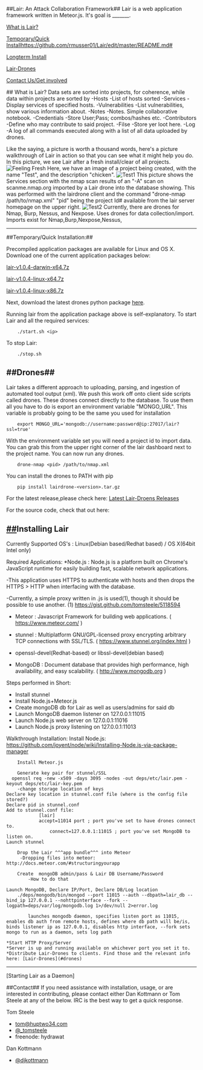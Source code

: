 ##Lair: An Attack Collaboration Framework##
Lair is a web application framework written in Meteor.js. It's goal is _______. 

[What is Lair?](#whatis)

[Temporary/Quick Install](#quick)https://github.com/rmusser01/Lair/edit/master/README.md#

[Longterm Install](#long)

[Lair-Drones](#drones)

[Contact Us/Get involved](#contact)

##<a name="whatis"></a> What is Lair?
Data sets are sorted into projects, for coherence, while data within projects are sorted by
-Hosts
        -List of hosts sorted
-Services
        -Display services of specified hosts.
-Vulnerabilities
        -List vulnerabilities, show various information about. 
-Notes
        -Notes. Simple collaborative notebook.
-Credentials
        -Store User;Pass; combos/hashes etc.
-Contributors
        -Define who may contribute to said project.
-Filse
        -Store yer loot here.
-Log
        -A log of all commands executed along with a list of all data uploaded by drones. 



Like the saying, a picture is worth a thousand words, here's a picture walkthrough of Lair in action so that you  can 
see what it might help you do.
In this picture, we see Lair after a fresh install/clear of all projects.
![Feeling Fresh](/path/to/image.jpg "FrontFresh")
Here, we have an image of a project being created, with the name "Test", and the description "chicken".
![Test1](/path/to/image.jpg "Testpage")
This picture shows the Services section with the nmap scan results of an "-A" scan on scanme.nmap.org imported by a Lair 
drone into the database showing. This was performed with the lairdrone client and the command "drone-nmap <pid> 
/path/to/nmap.xml" "pid" being the project Id# available from the lair server homepage on the upper right. 
![Test2](/path/to/image.jpg "Testresults")
Currently, there are drones for Nmap, Burp, Nessus, and Nexpose.
Uses drones for data collection/import.
Imports exist for Nmap,Burp,Nexpose,Nessus,


-------------------------------------
##<a name="quick"></a>Temporary/Quick Installation:##

Precompiled application packages are available for Linux and OS X. Download one of the current application packages below:

[lair-v1.0.4-darwin-x64.7z](https://github.com/fishnetsecurity/Lair/releases/download/v1.0.4/lair-v1.0.4-darwin-x64.7z)

[lair-v1.0.4-linux-x64.7z](https://github.com/fishnetsecurity/Lair/releases/download/v1.0.4/lair-v1.0.4-linux-x64.7z)

[lair-v1.0.4-linux-x86.7z](https://github.com/fishnetsecurity/Lair/releases/download/v1.0.4/lair-v1.0.4-linux-x86.7z)

Next, download the latest drones python package [here](https://github.com/fishnetsecurity/Lair-Drones/releases/latest).

Running lair from the application package above is self-explanatory.
To start Lair and all the required services:


        ./start.sh <ip>

To stop Lair:


        ./stop.sh


##<a name="drones"></a>Drones##
-------------------------------------
Lair takes a different approach to uploading, parsing, and ingestion of automated tool output (xml). We push this work off onto client side scripts called drones. These drones connect directly to the database. To use them all you have to do is export an environment variable "MONGO_URL". This variable is probably going to be the same you used for installation


        export MONGO_URL='mongodb://username:password@ip:27017/lair?ssl=true'

With the environment variable set you will need a project id to import data. You can grab this from the upper right corner of the lair dashboard next to the project name. You can now run any drones.


        drone-nmap <pid> /path/to/nmap.xml

You can install the drones to PATH with pip


        pip install lairdrone-<version>.tar.gz

For the latest release,please check here:
<a href="https://github.com/fishnetsecurity/Lair-Drones/releases">Latest Lair-Droens Releases</a>

For the source code, check that out here:
<a href="https://github.com/fishnetsecurity/Lair-Drones">


        

##<a name="long"></a>Installing Lair
-------------------------------------

Currently Supported OS's : Linux(Debian based/Redhat based) / OS X(64bit Intel only)

Required Applications: 
*Node.js : Node.js is a platform built on Chrome's JavaScript runtime for easily building fast, scalable network applications.

-This application uses HTTPS to authenticate with hosts and then drops the HTTPS > HTTP when  interfacing with the database. 

-Currently, a simple proxy written in .js is used(1), though it should be possible to use another.
(1) https://gist.github.com/tomsteele/5118594
 	
* Meteor : Javascript Framework for building web applications. ( https://www.meteor.com/ )
* stunnel :  Multiplatform GNU/GPL-licensed proxy encrypting arbitrary TCP connections with SSL/TLS. ( https://www.stunnel.org/index.html )		
* openssl-devel(Redhat-based) or libssl-devel(debian based)

* MongoDB : Document database that provides high performance, high availability, and easy scalability. ( http://www.mongodb.org )
	        	
Steps performed in Short:
* Install stunnel
* Install Node.js+Meteor.js
* Create mongoDB db for Lair as well as users/admins for said db
* Launch MongoDB daemon listener on 127.0.0.1:11015
* Launch Node.js web server on 127.0.0.1:11016
* Launch Node.js proxy listening on 127.0.0.1:11013

Walkthrough Installation:
	Install Node.js: https://github.com/joyent/node/wiki/Installing-Node.js-via-package-manager
	
        Install Meteor.js
	
        Generate key pair for stunnel/SSL
	  openssl req -new -x509 -days 3095 -nodes -out deps/etc/lair.pem -keyout deps/etc/lair-key.pem
		-change storage location of keys
	Declare key location in stunnel.conf file (where is the config file stored?)	
	Declare pid in stunnel.conf	
	Add to stunnel.conf file: 
				[lair]
				accept=11014 port ; port you've set to have drones connect to.
			        connect=127.0.0.1:11015 ; port you've set MongoDB to listen on.
	Launch stunnel
  
        Drop the Lair ^^^app bundle^^^ into Meteor
	     -Dropping files into meteor: http://docs.meteor.com/#structuringyourapp
        
        Create  mongoDB admin/pass & Lair DB Username/Password
	        -How to do that
	
	Launch MongoDB, Declare IP/Port, Declare DB/Log location
		./deps/mongodb/bin/mongod --port 11015 --auth --dbpath=lair_db --bind_ip 127.0.0.1 --nohttpinterface --fork --logpath=deps/var/log/mongodb.log 1>/dev/null 2>error.log			
				
			launches mongodb daemon, specifies listen port as 11015, enables db auth from remote hosts, defines where db path will be/is, binds listener ip as 127.0.0.1, disables http interface, --fork sets mongo to run as a daemon, sets log path

	*Start HTTP Proxy/Server
	*Server is up and running available on whichever port you set it to.
	*Distribute Lair-Drones to clients. Find those and the relevant info here: [Lair-Drones](#drones)
		 
-----------------------		 
[Starting Lair as a Daemon]



##<a name="contact"></a>Contact##
If you need assistance with installation, usage, or are interested in contributing, please contact either Dan Kottmann or Tom Steele at any of the below. IRC is the best way to get a quick response.

Tom Steele
- tom@huptwo34.com
- [@_tomsteele](https://twitter.com/_tomsteele)
- freenode: hydrawat

Dan Kottmann
- [@djkottmann](https://twitter.com/djkottmann)
